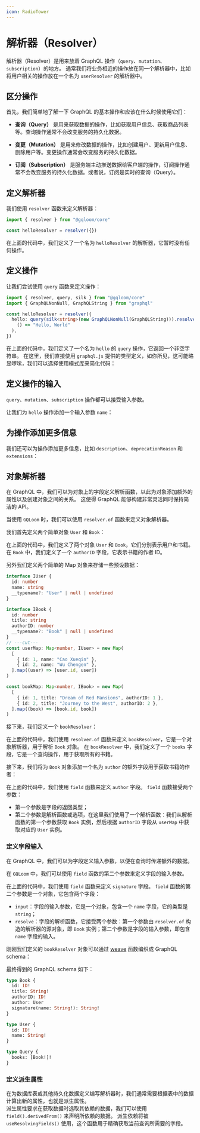 ```yaml
---
icon: RadioTower
---
```

<script setup>
import { InputSchemaCodes, inputSchema } from "@/components/input-schema.tsx"
</script>
# 解析器（Resolver）

解析器（Resolver）是用来放着 GraphQL 操作（`query`、`mutation`、`subscription`）的地方。
通常我们将业务相近的操作放在同一个解析器中，比如将用户相关的操作放在一个名为 `userResolver` 的解析器中。

## 区分操作
首先，我们简单地了解一下 GraphQL 的基本操作和应该在什么时候使用它们：

- **查询（Query）** 是用来获取数据的操作，比如获取用户信息、获取商品列表等。查询操作通常不会改变服务的持久化数据。

- **变更（Mutation）** 是用来修改数据的操作，比如创建用户、更新用户信息、删除用户等。变更操作通常会改变服务的持久化数据。

- **订阅（Subscription）** 是服务端主动推送数据给客户端的操作，订阅操作通常不会改变服务的持久化数据。或者说，订阅是实时的查询（Query）。

## 定义解析器

我们使用 `resolver` 函数来定义解析器：

```ts twoslash
import { resolver } from "@gqloom/core"

const helloResolver = resolver({})
```

在上面的代码中，我们定义了一个名为 `helloResolver` 的解析器，它暂时没有任何操作。

## 定义操作

让我们尝试使用 `query` 函数来定义操作：

```ts twoslash
import { resolver, query, silk } from "@gqloom/core"
import { GraphQLNonNull, GraphQLString } from "graphql"

const helloResolver = resolver({
  hello: query(silk<string>(new GraphQLNonNull(GraphQLString))).resolve(
    () => "Hello, World"
  ),
})
```

在上面的代码中，我们定义了一个名为 `hello` 的 `query` 操作，它返回一个非空字符串。
在这里，我们直接使用 `graphql.js` 提供的类型定义，如你所见，这可能略显啰嗦，我们可以选择使用模式库来简化代码：

<InputSchemaCodes>
<template v-slot:valibot>

我们可以使用 [valibot](./schema/valibot.md) 来定义 `hello` 操作的返回类型：

```ts twoslash
import { resolver, query } from "@gqloom/core"
import * as v from "valibot"

const helloResolver = resolver({
  hello: query(v.string()).resolve(() => "Hello, World"),
})
```

在上面的代码中，我们使用 `v.sting()` 来定义 `hello` 操作的返回类型，我们可以直接把 `valibot` 的 Schema 作为`丝线`使用。

</template>
<template v-slot:zod>

我们可以使用 [zod](./schema/zod.md) 来定义 `hello` 操作的返回类型：

```ts twoslash
import { resolver, query } from "@gqloom/core"
import * as z from "zod"

const helloResolver = resolver({
  hello: query(z.string()).resolve(() => "Hello, World"),
})
```

在上面的代码中，我们使用 `z.string()` 来定义 `hello` 操作的返回类型，`zodSilk` 函数让我们把 `zod` 的 Schema 定义作为`丝线`使用。
</template>
</InputSchemaCodes>

## 定义操作的输入
`query`、`mutation`、`subscription` 操作都可以接受输入参数。

让我们为 `hello` 操作添加一个输入参数 `name`：

<InputSchemaCodes>
<template v-slot:valibot>

```ts twoslash
import { resolver, query } from '@gqloom/core'
import * as v from "valibot"

const helloResolver = resolver({
  hello: query(v.string())
    .input({ // [!code hl]
      name: v.nullish(v.string(), "World"), // [!code hl]
    }) // [!code hl]
    .resolve(({ name }) => `Hello, ${name}`),
})
```
在上面的代码中，我们在 `query` 函数的第二个参数中传入了 `input` 属性来定义输入参数：`input` 属性是一个对象，它的键是输入参数的名称，值是输入参数的类型定义。

在这里，我们使用 `v.nullish(v.string(), "World")` 来定义 `name` 参数，它是一个可选的字符串，默认值为 `"World"`。
在 `resolve` 函数中，我们可以通过第一个参数来获取输入参数的值，TypeScript 将会为我们推导其类型，在这里，我们直接解构得到 `name` 参数的值。

</template>
<template v-slot:zod>

```ts twoslash
import { resolver, query } from '@gqloom/zod'
import * as z from "zod"

const helloResolver = resolver({
  hello: query(z.string())
    .input({ // [!code hl]
      name: z // [!code hl]
        .string() // [!code hl]
        .nullish() // [!code hl]
        .transform((value) => value ?? "World"), // [!code hl]
    }) // [!code hl]
    .resolve(({ name }) => `Hello, ${name}`),
})
```
在上面的代码中，我们在 `query` 函数的第二个参数中传入了 `input` 属性来定义输入参数：`input` 属性是一个对象，它的键是输入参数的名称，值是输入参数的类型定义。

在这里，我们使用 `z.string().nullish()` 来定义 `name` 参数，它是一个可选的字符串，默认值为 `"World"`。
在 `resolve` 函数中，我们可以通过第一个参数来获取输入参数的值，TypeScript 将会为我们推导其类型，在这里，我们直接解构得到 `name` 参数的值。

</template>
</InputSchemaCodes>

## 为操作添加更多信息

我们还可以为操作添加更多信息，比如 `description`、`deprecationReason` 和 `extensions`：

<InputSchemaCodes>
<template v-slot:valibot>

```ts twoslash
import { resolver, query } from '@gqloom/core'
import * as v from "valibot"

const helloResolver = resolver({
  hello: query(v.string())
    .description("Say hello to someone") // [!code hl]
    .input({ name: v.nullish(v.string(), "World") })
    .resolve(({ name }) => `Hello, ${name}!`),
})
```

</template>
<template v-slot:zod>

```ts twoslash
import { resolver, query } from '@gqloom/zod'
import * as z from "zod"

const helloResolver = resolver({
  hello: query(z.string())
    .description("Say hello to someone") // [!code hl]
    .input({
      name: z
        .string()
        .nullish()
        .transform((value) => value ?? "World"),
    })
    .resolve(({ name }) => `Hello, ${name ?? "World"}!`),
})
```

</template>
</InputSchemaCodes>

## 对象解析器
在 GraphQL 中，我们可以为对象上的字段定义解析函数，以此为对象添加额外的属性以及创建对象之间的关系。
这使得 GraphQL 能够构建非常灵活同时保持简洁的 API。

当使用 `GQLoom` 时，我们可以使用 `resolver.of` 函数来定义对象解析器。

我们首先定义两个简单对象 `User` 和 `Book`：

<InputSchemaCodes>
<template v-slot:valibot>

```ts twoslash
import * as v from "valibot"

const User = v.object({
  __typename: v.nullish(v.literal("User")),
  id: v.number(),
  name: v.string(),
})

interface IUser extends v.InferOutput<typeof User> {}

const Book = v.object({
  __typename: v.nullish(v.literal("Book")),
  id: v.number(),
  title: v.string(),
  authorID: v.number(),
})

interface IBook extends v.InferOutput<typeof Book> {}
```

</template>
<template v-slot:zod>

```ts twoslash
import * as z from "zod"

const User = z.object({
  __typename: z.literal("User").nullish(),
  id: z.number(),
  name: z.string(),
})

interface IUser extends z.infer<typeof User> {}

const Book = z.object({
  __typename: z.literal("Book").nullish(),
  id: z.number(),
  title: z.string(),
  authorID: z.number(),
})

interface IBook extends z.infer<typeof Book> {}
```

</template>
</InputSchemaCodes>

在上面的代码中，我们定义了两个对象 `User` 和 `Book`，它们分别表示用户和书籍。
在 `Book` 中，我们定义了一个 `authorID` 字段，它表示书籍的作者 ID。

另外我们定义两个简单的 Map 对象来存储一些预设数据：

```ts twoslash
interface IUser {
  id: number
  name: string
  __typename?: "User" | null | undefined
}

interface IBook {
  id: number
  title: string
  authorID: number
  __typename?: "Book" | null | undefined
}
// ---cut---
const userMap: Map<number, IUser> = new Map(
  [
    { id: 1, name: "Cao Xueqin" },
    { id: 2, name: "Wu Chengen" },
  ].map((user) => [user.id, user])
)

const bookMap: Map<number, IBook> = new Map(
  [
    { id: 1, title: "Dream of Red Mansions", authorID: 1 },
    { id: 2, title: "Journey to the West", authorID: 2 },
  ].map((book) => [book.id, book])
)
```

接下来，我们定义一个 `bookResolver`：

<InputSchemaCodes>
<template v-slot:valibot>

```ts twoslash
const User = v.object({
  __typename: v.nullish(v.literal("User")),
  id: v.number(),
  name: v.string(),
})

interface IUser extends v.InferOutput<typeof User> {}

const Book = v.object({
  __typename: v.nullish(v.literal("Book")),
  id: v.number(),
  title: v.string(),
  authorID: v.number(),
})

interface IBook extends v.InferOutput<typeof Book> {}

const userMap: Map<number, IUser> = new Map(
  [
    { id: 1, name: "Cao Xueqin" },
    { id: 2, name: "Wu Chengen" },
  ].map((user) => [user.id, user])
)

const bookMap: Map<number, IBook> = new Map(
  [
    { id: 1, title: "Dream of Red Mansions", authorID: 1 },
    { id: 2, title: "Journey to the West", authorID: 2 },
  ].map((book) => [book.id, book])
)
// ---cut---
import { resolver, query } from '@gqloom/core'
import * as v from "valibot"

const bookResolver = resolver.of(Book, {
  books: query(v.array(Book)).resolve(() => Array.from(bookMap.values())),
})
```

</template>
<template v-slot:zod>

```ts twoslash
const User = z.object({
  __typename: z.literal("User").nullish(),
  id: z.number(),
  name: z.string(),
})

interface IUser extends z.infer<typeof User> {}

const Book = z.object({
  __typename: z.literal("Book").nullish(),
  id: z.number(),
  title: z.string(),
  authorID: z.number(),
})

interface IBook extends z.infer<typeof Book> {}

const userMap: Map<number, IUser> = new Map(
  [
    { id: 1, name: "Cao Xueqin" },
    { id: 2, name: "Wu Chengen" },
  ].map((user) => [user.id, user])
)

const bookMap: Map<number, IBook> = new Map(
  [
    { id: 1, title: "Dream of Red Mansions", authorID: 1 },
    { id: 2, title: "Journey to the West", authorID: 2 },
  ].map((book) => [book.id, book])
)
// ---cut---
import { resolver, query } from '@gqloom/zod'
import * as z from "zod"

const bookResolver = resolver.of(Book, {
  books: query(z.array(Book)).resolve(() => Array.from(bookMap.values())),
})
```

</template>
</InputSchemaCodes>

在上面的代码中，我们使用 `resolver.of` 函数来定义 `bookResolver`，它是一个对象解析器，用于解析 `Book` 对象。
在 `bookResolver` 中，我们定义了一个 `books` 字段，它是一个查询操作，用于获取所有的书籍。

接下来，我们将为 `Book` 对象添加一个名为 `author` 的额外字段用于获取书籍的作者：

<InputSchemaCodes>
<template v-slot:valibot>

```ts twoslash
const User = v.object({
  __typename: v.nullish(v.literal("User")),
  id: v.number(),
  name: v.string(),
})

interface IUser extends v.InferOutput<typeof User> {}

const Book = v.object({
  __typename: v.nullish(v.literal("Book")),
  id: v.number(),
  title: v.string(),
  authorID: v.number(),
})

interface IBook extends v.InferOutput<typeof Book> {}

const userMap: Map<number, IUser> = new Map(
  [
    { id: 1, name: "Cao Xueqin" },
    { id: 2, name: "Wu Chengen" },
  ].map((user) => [user.id, user])
)

const bookMap: Map<number, IBook> = new Map(
  [
    { id: 1, title: "Dream of Red Mansions", authorID: 1 },
    { id: 2, title: "Journey to the West", authorID: 2 },
  ].map((book) => [book.id, book])
)
// ---cut---
import { resolver, query, field } from '@gqloom/core'
import * as v from "valibot"

const bookResolver = resolver.of(Book, {
  books: query(v.array(Book)).resolve(() => Array.from(bookMap.values())),

  author: field(v.nullish(User)).resolve((book) => userMap.get(book.authorID)), // [!code hl]
})
```

</template>
<template v-slot:zod>

```ts twoslash
const User = z.object({
  __typename: z.literal("User").nullish(),
  id: z.number(),
  name: z.string(),
})

interface IUser extends z.infer<typeof User> {}

const Book = z.object({
  __typename: z.literal("Book").nullish(),
  id: z.number(),
  title: z.string(),
  authorID: z.number(),
})

interface IBook extends z.infer<typeof Book> {}

const userMap: Map<number, IUser> = new Map(
  [
    { id: 1, name: "Cao Xueqin" },
    { id: 2, name: "Wu Chengen" },
  ].map((user) => [user.id, user])
)

const bookMap: Map<number, IBook> = new Map(
  [
    { id: 1, title: "Dream of Red Mansions", authorID: 1 },
    { id: 2, title: "Journey to the West", authorID: 2 },
  ].map((book) => [book.id, book])
)
// ---cut---
import { resolver, query, field } from '@gqloom/zod'
import * as z from "zod"

const bookResolver = resolver.of(Book, {
  books: query(z.array(Book)).resolve(() => Array.from(bookMap.values())),

  author: field(User.nullish()).resolve((book) => userMap.get(book.authorID)), // [!code hl]
})
```

</template>
</InputSchemaCodes>

在上面的代码中，我们使用 `field` 函数来定义 `author` 字段。
`field` 函数接受两个参数：
  - 第一个参数是字段的返回类型；
  - 第二个参数是解析函数或选项，在这里我们使用了一个解析函数：我们从解析函数的第一个参数获取 `Book` 实例，然后根据 `authorID` 字段从 `userMap` 中获取对应的 `User` 实例。

### 定义字段输入

在 GraphQL 中，我们可以为字段定义输入参数，以便在查询时传递额外的数据。

在 `GQLoom` 中，我们可以使用 `field` 函数的第二个参数来定义字段的输入参数。

<InputSchemaCodes>
<template v-slot:valibot>

```ts twoslash
const User = v.object({
  __typename: v.nullish(v.literal("User")),
  id: v.number(),
  name: v.string(),
})

interface IUser extends v.InferOutput<typeof User> {}

const Book = v.object({
  __typename: v.nullish(v.literal("Book")),
  id: v.number(),
  title: v.string(),
  authorID: v.number(),
})

interface IBook extends v.InferOutput<typeof Book> {}

const userMap: Map<number, IUser> = new Map(
  [
    { id: 1, name: "Cao Xueqin" },
    { id: 2, name: "Wu Chengen" },
  ].map((user) => [user.id, user])
)

const bookMap: Map<number, IBook> = new Map(
  [
    { id: 1, title: "Dream of Red Mansions", authorID: 1 },
    { id: 2, title: "Journey to the West", authorID: 2 },
  ].map((book) => [book.id, book])
)
// ---cut---
import { resolver, query, field } from '@gqloom/core'
import * as v from "valibot"

const bookResolver = resolver.of(Book, {
  books: query(v.array(Book)).resolve(() => Array.from(bookMap.values())),

  author: field(v.nullish(User)).resolve((book) => userMap.get(book.authorID)),

  signature: field(v.string()) // [!code hl]
    .input({ name: v.string() }) // [!code hl]
    .resolve((book, { name }) => { // [!code hl]
      return `The book ${book.title} is in ${name}'s collection.` // [!code hl]
    }), // [!code hl]
})
```

</template>
<template v-slot:zod>

```ts twoslash
const User = z.object({
  __typename: z.literal("User").nullish(),
  id: z.number(),
  name: z.string(),
})

interface IUser extends z.infer<typeof User> {}

const Book = z.object({
  __typename: z.literal("Book").nullish(),
  id: z.number(),
  title: z.string(),
  authorID: z.number(),
})

interface IBook extends z.infer<typeof Book> {}

const userMap: Map<number, IUser> = new Map(
  [
    { id: 1, name: "Cao Xueqin" },
    { id: 2, name: "Wu Chengen" },
  ].map((user) => [user.id, user])
)

const bookMap: Map<number, IBook> = new Map(
  [
    { id: 1, title: "Dream of Red Mansions", authorID: 1 },
    { id: 2, title: "Journey to the West", authorID: 2 },
  ].map((book) => [book.id, book])
)
// ---cut---
import { resolver, query, field } from '@gqloom/zod'
import * as z from "zod"

const bookResolver = resolver.of(Book, {
  books: query(z.array(Book)).resolve(() => Array.from(bookMap.values())),

  author: field(User.nullish()).resolve((book) => userMap.get(book.authorID)),

  signature: field(z.string()) // [!code hl]
    .input({ name: z.string() }) // [!code hl]
    .resolve((book, { name }) => { // [!code hl]
      return `The book ${book.title} is in ${name}'s collection.` // [!code hl]
    }), // [!code hl]
})
```

</template>
</InputSchemaCodes>

在上面的代码中，我们使用 `field` 函数来定义 `signature` 字段。
`field` 函数的第二个参数是一个对象，它包含两个字段：
  - `input`：字段的输入参数，它是一个对象，包含一个 `name` 字段，它的类型是 `string`；
  - `resolve`：字段的解析函数，它接受两个参数：第一个参数由 `resolver.of` 构造的解析器的源对象，即 `Book` 实例；第二个参数是字段的输入参数，即包含 `name` 字段的输入。

刚刚我们定义的 `bookResolver` 对象可以通过 [weave](./weave.md) 函数编织成 GraphQL schema：

<InputSchemaCodes>
<template v-slot:valibot>

```ts
import { weave } from '@gqloom/core'
import { ValibotWeaver } from '@gqloom/valibot'

export const schema = weave(ValibotWeaver, bookResolver)
```

</template>
<template v-slot:zod>

```ts
import { weave } from '@gqloom/core'
import { ZodWeaver } from '@gqloom/zod'

export const schema = weave(ZodWeaver, bookResolver)
```

</template>
</InputSchemaCodes>

最终得到的 GraphQL schema 如下：

```graphql title="GraphQL Schema"
type Book {
  id: ID!
  title: String!
  authorID: ID!
  author: User
  signature(name: String!): String!
}

type User {
  id: ID!
  name: String!
}

type Query {
  books: [Book!]!
}
```

### 定义派生属性

在为数据库表或其他持久化数据定义编写解析器时，我们通常需要根据表中的数据计算出新的属性，也就是派生属性。  
派生属性要求在获取数据时选取其依赖的数据，我们可以使用 `field().derivedFrom()` 来声明所依赖的数据。
派生依赖将被 `useResolvingFields()` 使用，这个函数用于精确获取当前查询所需要的字段。

<InputSchemaCodes>
<template v-slot:valibot>

```ts
import { field, resolver } from "@gqloom/core"
import * as v from "valibot"
import { giraffes } from "./table"

export const giraffeResolver = resolver.of(giraffes, {
  age: field(v.number())
    .derivedFrom("birthDate")
    .resolve((giraffe) => {
      const today = new Date()
      const age = today.getFullYear() - giraffe.birthDate.getFullYear()
      return age
    }),
})
```

</template>
<template v-slot:zod>

```ts
import { field, resolver } from "@gqloom/core"
import * as z from "zod"
import { giraffes } from "./table"

export const giraffeResolver = resolver.of(giraffes, {
  age: field(z.number())
    .derivedFrom("birthDate")
    .resolve((giraffe) => {
      const today = new Date()
      const age = today.getFullYear() - giraffe.birthDate.getFullYear()
      return age
    }),
})
```

</template>
</InputSchemaCodes>
